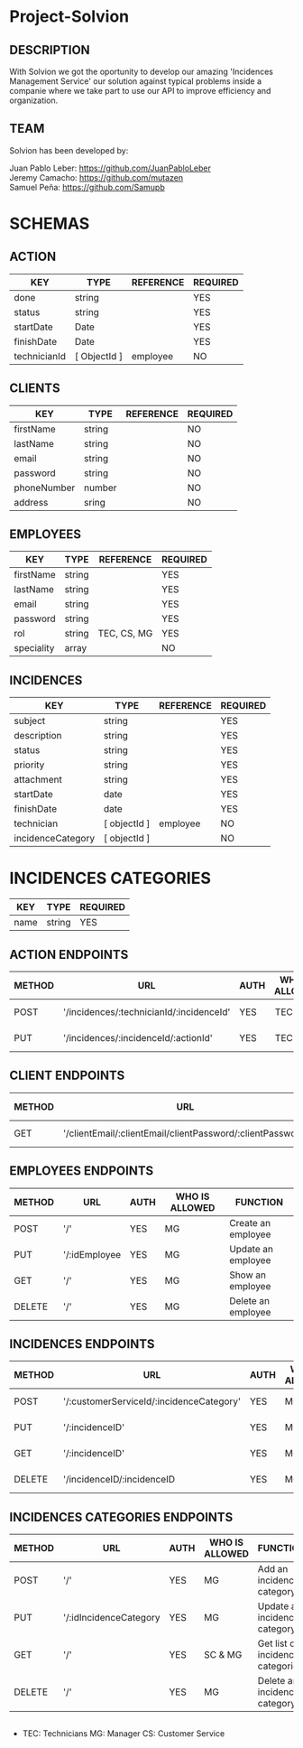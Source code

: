 # Project-Solvion

## DESCRIPTION
With Solvion we got the oportunity to develop our amazing 'Incidences Management Service' our solution against typical problems
inside a companie where we take part to use our API to improve efficiency and organization.
## TEAM

Solvion has been developed by:

Juan Pablo Leber: https://github.com/JuanPabloLeber<br/>
Jeremy Camacho: https://github.com/mutazen<br/>
Samuel Peña: https://github.com/Samupb<br/>

# SCHEMAS

## ACTION

| KEY          | TYPE         | REFERENCE | REQUIRED |
|--------------|--------------|-----------|----------|
| done         | string       |           | YES      |
| status       | string       |           | YES      |
| startDate    | Date         |           | YES      |
| finishDate   | Date         |           | YES      |
| technicianId | [ ObjectId ] | employee  | NO       |

## CLIENTS

| KEY         | TYPE         | REFERENCE | REQUIRED |      
|-------------|--------------|-----------|----------|
| firstName   | string       |           | NO       |
| lastName    | string       |           | NO       |
| email       | string       |           | NO       |
| password    | string       |           | NO       |
| phoneNumber | number       |           | NO       |
| address     | sring        |           | NO       |

## EMPLOYEES

| KEY         | TYPE         | REFERENCE   | REQUIRED  |
|-------------|--------------|-------------|-----------|
| firstName   | string       |             | YES       |
| lastName    | string       |             | YES       |
| email       | string       |             | YES       |
| password    | string       |             | YES       |
| rol         | string       | TEC, CS, MG | YES       |
| speciality  | array        |             | NO        |

## INCIDENCES

| KEY                | TYPE         | REFERENCE | REQUIRED  |
|--------------------|--------------|-----------|-----------|
| subject            | string       |           | YES       |
| description        | string       |           | YES       |
| status             | string       |           | YES       |
| priority           | string       |           | YES       |
| attachment         | string       |           | YES       |
| startDate          | date         |           | YES       |
| finishDate         | date         |           | YES       |
| technician         | [ objectId ] | employee  | NO        |
| incidenceCategory  | [ objectId ] |           | NO        |


# INCIDENCES CATEGORIES

| KEY    | TYPE   | REQUIRED |
|--------|--------|----------|
| name   | string | YES      |

## ACTION ENDPOINTS

| METHOD | URL                                       | AUTH | WHO IS ALLOWED | FUNCTION            |
|--------|-------------------------------------------|------|:--------------:|---------------------| 
| POST   | '/incidences/:technicianId/:incidenceId'  | YES  | TEC & MG       | Create an Action    |
| PUT    | '/incidences/:incidenceId/:actionId'      | YES  | TEC & MG       | Update an Action    |

## CLIENT ENDPOINTS

| METHOD | URL                                                            | AUTH | WHO IS ALLOWED | FUNCTION         |
|--------|----------------------------------------------------------------|------|:--------------:|------------------|
| GET    | '/clientEmail/:clientEmail/clientPassword/:clientPassword'     | NO   |       MG       | Get clients list |

## EMPLOYEES ENDPOINTS

| METHOD | URL           | AUTH | WHO IS ALLOWED | FUNCTION          |
|--------|---------------|------|----------------|-------------------|
| POST   | '/'           | YES  |       MG       |Create an employee |
| PUT    | '/:idEmployee | YES  |       MG       |Update an employee |
| GET    | '/'           | YES  |       MG       |Show an employee   |
| DELETE | '/'           | YES  |       MG       |Delete an employee |

## INCIDENCES ENDPOINTS

| METHOD | URL                                          | AUTH | WHO IS ALLOWED | FUNCTION               |
|--------|----------------------------------------------|------|----------------|------------------------|
| POST   | '/:customerServiceId/:incidenceCategory'     | YES  |       MG       |Add an incidence        |
| PUT    | '/:incidenceID'                              | YES  |       MG       |Update an incidence     |
| GET    | '/:incidenceID'                              | YES  |       MG       |Get list of incidences  |
| DELETE | '/incidenceID/:incidenceID                   | YES  |       MG       |Delete an incidence     |

## INCIDENCES CATEGORIES ENDPOINTS

| METHOD | URL                    | AUTH | WHO IS ALLOWED | FUNCTION                          |
|--------|---------------         |------|----------------|-----------------------------------|
| POST   | '/'                    | YES  |       MG       | Add an incidence category         |
| PUT    | '/:idIncidenceCategory | YES  |       MG       | Update an incidence category      |
| GET    | '/'                    | YES  |    SC & MG     | Get list of incidences categories |
| DELETE | '/'                    | YES  |       MG       | Delete an incidence category      |

##

* TEC: Technicians MG: Manager CS: Customer Service
